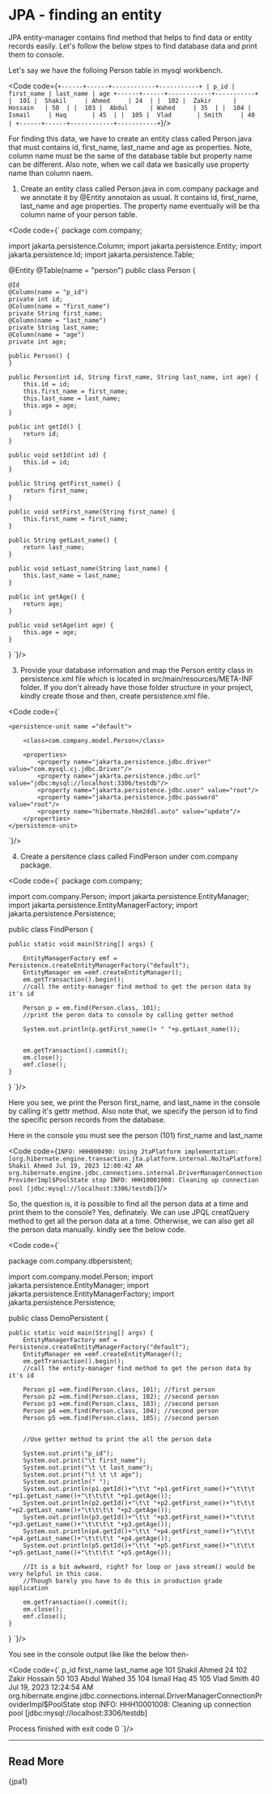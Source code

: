 
# JPA - finding an entity

JPA entity-manager contains find method that helps to find data or entity records easily. 
Let's follow the below stpes to find database data and print them to console.


Let's say we have the folloing Person table in mysql workbench.

<Code code={`
+------+------+------------+-----------+
| p_id | first_name | last_name | age
+------+------+------------+-----------+
|  101 |  Shakil     | Ahmed     | 24  |
|  102 |  Zakir      | Hossain   | 50  |
|  103 |  Abdul      | Wahed     | 35  |
|  104 |  Ismail     | Haq       | 45  |
|  105 |  Vlad       | Smith     | 40  |
+------+------+------------+-----------+
`}/>

For finding this data, we have to create an entity class called Person.java that must contains id, first_name, last_name and age as properties. Note, column name must be the same of the database table but property name can be different. Also note, when we call data we basically use property name than column naem.

1. Create an entity class called Person.java in com.company package and we annotate it by @Entity annotaion as usual.
It contains id, first_name, last_name and age properties. The property name eventually will be tha column name of your person table.

<Code code={`
package com.company;

import jakarta.persistence.Column;
import jakarta.persistence.Entity;
import jakarta.persistence.Id;
import jakarta.persistence.Table;

@Entity
@Table(name = "person")
public class Person {

    @Id
    @Column(name = "p_id")
    private int id;
    @Column(name = "first_name")
    private String first_name;
    @Column(name = "last_name")
    private String last_name;
    @Column(name = "age")
    private int age;

    public Person() {
    }

    public Person(int id, String first_name, String last_name, int age) {
        this.id = id;
        this.first_name = first_name;
        this.last_name = last_name;
        this.age = age;
    }

    public int getId() {
        return id;
    }

    public void setId(int id) {
        this.id = id;
    }

    public String getFirst_name() {
        return first_name;
    }

    public void setFirst_name(String first_name) {
        this.first_name = first_name;
    }

    public String getLast_name() {
        return last_name;
    }

    public void setLast_name(String last_name) {
        this.last_name = last_name;
    }

    public int getAge() {
        return age;
    }

    public void setAge(int age) {
        this.age = age;
    }
}
`}/>

3. Provide your database information and map the Person entity class in persistence.xml file which is located in src/main/resources/META-INF folder. If you don't already have those folder structure in your project, kindly create those and then, create persistence.xml file.

<Code code={`
<?xml version="1.0" encoding="UTF-8" standalone="yes"?>
<persistence xmlns="http://xmlns.jcp.org/xml/ns/persistence"
             xmlns:xsi="http://www.w3.org/2001/XMLSchema-instance"
             xsi:schemaLocation="http://xmlns.jcp.org/xml/ns/persistence http://xmlns.jcp.org/xml/ns/persistence/persistence_2_2.xsd"
             version="2.2">

    <persistence-unit name ="default">

        <class>com.company.model.Person</class>

        <properties>
            <property name="jakarta.persistence.jdbc.driver" value="com.mysql.cj.jdbc.Driver"/>
            <property name="jakarta.persistence.jdbc.url" value="jdbc:mysql://localhost:3306/testdb"/>
            <property name="jakarta.persistence.jdbc.user" value="root"/>
            <property name="jakarta.persistence.jdbc.password" value="root"/>
            <property name="hibernate.hbm2ddl.auto" value="update"/>
        </properties>
    </persistence-unit>
</persistence>
`}/>


4. Create a persitence class called FindPerson under com.company package.

<Code code={`
package com.company;

import com.company.Person;
import jakarta.persistence.EntityManager;
import jakarta.persistence.EntityManagerFactory;
import jakarta.persistence.Persistence;

public class FindPerson {

    public static void main(String[] args) {

        EntityManagerFactory emf = Persistence.createEntityManagerFactory("default");
        EntityManager em =emf.createEntityManager();
        em.getTransaction().begin();
        //call the entity-manager find method to get the person data by it's id
        
        Person p = em.find(Person.class, 101);
        //print the peron data to console by calling getter method

        System.out.println(p.getFirst_name()+ " "+p.getLast_name());


        em.getTransaction().commit();
        em.close();
        emf.close();
    }
}
`}/>

Here you see, we print the Person first_name, and last_name in the console by calling it's gettr method. Also note that, we specify the person id to find the specific person records from the database.

Here in the console you must see the person (101) first_name and last_name

<Code code={`
INFO: HHH000490: Using JtaPlatform implementation: [org.hibernate.engine.transaction.jta.platform.internal.NoJtaPlatform]
Shakil Ahmed
Jul 19, 2023 12:00:42 AM org.hibernate.engine.jdbc.connections.internal.DriverManagerConnectionProviderImpl$PoolState stop
INFO: HHH10001008: Cleaning up connection pool [jdbc:mysql://localhost:3306/testdb]
`}/>


So, the question is, it is possible to find all the person data at a time and print them to the console? Yes, definately. We can use JPQL creatQuery method to get all the person data at a time. Otherwise, we can also get all the person data manually. 
kindly see the below code.

<Code code={`

package com.company.dbpersistent;

import com.company.model.Person;
import jakarta.persistence.EntityManager;
import jakarta.persistence.EntityManagerFactory;
import jakarta.persistence.Persistence;

public class DemoPersistent {

    public static void main(String[] args) {
        EntityManagerFactory emf = Persistence.createEntityManagerFactory("default");
        EntityManager em =emf.createEntityManager();
        em.getTransaction().begin();
        //call the entity-manager find method to get the person data by it's id

        Person p1 =em.find(Person.class, 101); //first person
        Person p2 =em.find(Person.class, 102); //second person
        Person p3 =em.find(Person.class, 103); //second person
        Person p4 =em.find(Person.class, 104); //second person
        Person p5 =em.find(Person.class, 105); //second person


        //Use getter method to print the all the person data

        System.out.print("p_id");
        System.out.print("\t first_name");
        System.out.print("\t \t last_name");
        System.out.print("\t \t \t age");
        System.out.println(" ");
        System.out.println(p1.getId()+"\t\t "+p1.getFirst_name()+"\t\t\t "+p1.getLast_name()+"\t\t\t\t "+p1.getAge());
        System.out.println(p2.getId()+"\t\t "+p2.getFirst_name()+"\t\t\t "+p2.getLast_name()+"\t\t\t\t "+p2.getAge());
        System.out.println(p3.getId()+"\t\t "+p3.getFirst_name()+"\t\t\t "+p3.getLast_name()+"\t\t\t\t "+p3.getAge());
        System.out.println(p4.getId()+"\t\t "+p4.getFirst_name()+"\t\t\t "+p4.getLast_name()+"\t\t\t\t "+p4.getAge());
        System.out.println(p5.getId()+"\t\t "+p5.getFirst_name()+"\t\t\t "+p5.getLast_name()+"\t\t\t\t "+p5.getAge());

        //It is a bit awkward, right? for loop or java stream() would be very helpful in this case.
        //Though barely you have to do this in production grade application
        
        em.getTransaction().commit();
        em.close();
        emf.close();
    }
}
`}/>

You see in the console output like like the below then-

<Code code={`
p_id	 first_name	 	 last_name	 	 	 age 
101		 Shakil			 Ahmed				 24
102		 Zakir			 Hossain			 50
103		 Abdul			 Wahed				 35
104		 Ismail			 Haq				 45
105		 Vlad			 Smith				 40
Jul 19, 2023 12:24:54 AM org.hibernate.engine.jdbc.connections.internal.DriverManagerConnectionProviderImpl$PoolState stop
INFO: HHH10001008: Cleaning up connection pool [jdbc:mysql://localhost:3306/testdb]

Process finished with exit code 0
`}/>

-----

<h2>Read More</h2>
{jpa1}
